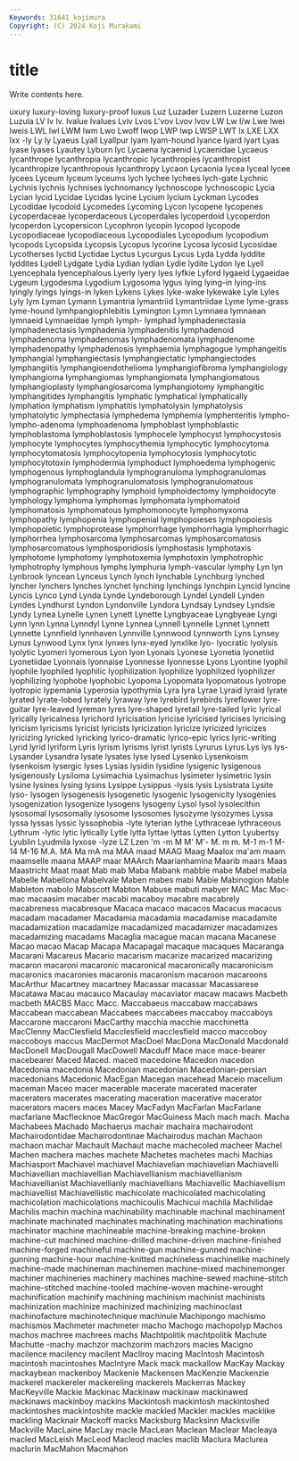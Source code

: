 ```yaml
---
Keywords: 31641 kojimura
Copyright: (C) 2024 Koji Murakami
---
```


# title

Write contents here.



uxury luxury-loving luxury-proof luxus Luz Luzader
Luzern Luzerne Luzon Luzula LV lv lv. lvalue lvalues Lviv
Lvos L'vov Lvov lvov LW Lw l/w Lwe lwei lweis
LWL lwl LWM lwm Lwo Lwoff lwop LWP lwp LWSP
LWT lx LXE LXX lxx -ly Ly ly Lyaeus Lyall
Lyallpur lyam lyam-hound lyance lyard lyart Lyas lyase lyases Lyautey
Lyburn lyc Lycaena lycaenid Lycaenidae Lycaeus lycanthrope lycanthropia lycanthropic lycanthropies
lycanthropist lycanthropize lycanthropous lycanthropy Lycaon Lycaonia lycea lyceal lycee lycees
Lyceum lyceum lyceums lych lychee lychees lych-gate Lychnic Lychnis lychnis
lychnises lychnomancy lychnoscope lychnoscopic Lycia Lycian lycid Lycidae Lycidas lycine
Lycium lycium Lyckman Lycodes Lycodidae lycodoid Lycomedes Lycoming Lycon lycopene
lycopenes Lycoperdaceae lycoperdaceous Lycoperdales lycoperdoid Lycoperdon lycoperdon Lycopersicon Lycophron lycopin
lycopod lycopode Lycopodiaceae lycopodiaceous Lycopodiales Lycopodium lycopodium lycopods Lycopsida Lycopsis
Lycopus lycorine Lycosa lycosid Lycosidae Lycotherses lyctid Lyctidae Lyctus Lycurgus
Lycus Lyda Lydda lyddite lyddites Lydell Lydgate Lydia Lydian lydian
Lydie lydite Lydon lye Lyell Lyencephala lyencephalous Lyerly lyery lyes
lyfkie Lyford lygaeid Lygaeidae Lygeum Lygodesma Lygodium Lygosoma lygus lying
lying-in lying-ins lyingly lyings lyings-in lyken Lykens Lykes lyke-wake lykewake
Lyle Lyles Lyly lym Lyman Lymann Lymantria lymantriid Lymantriidae Lyme
lyme-grass lyme-hound lymhpangiophlebitis Lymington Lymn Lymnaea lymnaean lymnaeid Lymnaeidae lymph
lymph- lymphad lymphadenectasia lymphadenectasis lymphadenia lymphadenitis lymphadenoid lymphadenoma lymphadenomas lymphadenomata
lymphadenome lymphadenopathy lymphadenosis lymphaemia lymphagogue lymphangeitis lymphangial lymphangiectasis lymphangiectatic lymphangiectodes
lymphangiitis lymphangioendothelioma lymphangiofibroma lymphangiology lymphangioma lymphangiomas lymphangiomata lymphangiomatous lymphangioplasty lymphangiosarcoma
lymphangiotomy lymphangitic lymphangitides lymphangitis lymphatic lymphatical lymphatically lymphation lymphatism lymphatitis
lymphatolysin lymphatolysis lymphatolytic lymphectasia lymphedema lymphemia lymphenteritis lympho- lympho-adenoma lymphoadenoma
lymphoblast lymphoblastic lymphoblastoma lymphoblastosis lymphocele lymphocyst lymphocystosis lymphocyte lymphocytes lymphocythemia
lymphocytic lymphocytoma lymphocytomatosis lymphocytopenia lymphocytosis lymphocytotic lymphocytotoxin lymphodermia lymphoduct lymphoedema
lymphogenic lymphogenous lymphoglandula lymphogranuloma lymphogranulomas lymphogranulomata lymphogranulomatosis lymphogranulomatous lymphographic lymphography
lymphoid lymphoidectomy lymphoidocyte lymphology lymphoma lymphomas lymphomata lymphomatoid lymphomatosis lymphomatous
lymphomonocyte lymphomyxoma lymphopathy lymphopenia lymphopenial lymphopoieses lymphopoiesis lymphopoietic lymphoprotease lymphorrhage
lymphorrhagia lymphorrhagic lymphorrhea lymphosarcoma lymphosarcomas lymphosarcomatosis lymphosarcomatous lymphosporidiosis lymphostasis lymphotaxis
lymphotome lymphotomy lymphotoxemia lymphotoxin lymphotrophic lymphotrophy lymphous lymphs lymphuria lymph-vascular
lymphy Lyn lyn Lynbrook lyncean Lynceus Lynch lynch lynchable Lynchburg
lynched lyncher lynchers lynches lynchet lynching lynchings lynchpin Lyncid lyncine
Lyncis Lynco Lynd Lynda Lynde Lyndeborough Lyndel Lyndell Lynden Lyndes
Lyndhurst Lyndon Lyndonville Lyndora Lyndsay Lyndsey Lyndsie Lyndy Lynea Lynelle
Lynen Lynett Lynette Lyngbyaceae Lyngbyeae Lyngi Lynn lynn Lynna Lynndyl
Lynne Lynnea Lynnell Lynnelle Lynnet Lynnett Lynnette Lynnfield lynnhaven Lynnville
Lynnwood Lynnworth Lyns Lynsey Lynus Lynwood Lynx lynx lynxes lynx-eyed
lynxlike lyo- lyocratic lyolysis lyolytic Lyomeri lyomerous Lyon lyon Lyonais
Lyonese Lyonetia lyonetiid Lyonetiidae Lyonnais lyonnaise Lyonnesse lyonnesse Lyons Lyontine
lyophil lyophile lyophiled lyophilic lyophilization lyophilize lyophilized lyophilizer lyophilizing lyophobe
lyophobic Lyopoma Lyopomata lyopomatous lyotrope lyotropic lypemania Lyperosia lypothymia Lyra
lyra Lyrae Lyraid lyraid lyrate lyrated lyrate-lobed lyrately lyraway lyre
lyrebird lyrebirds lyreflower lyre-guitar lyre-leaved lyreman lyres lyre-shaped lyretail lyre-tailed
lyric lyrical lyrically lyricalness lyrichord lyricisation lyricise lyricised lyricises lyricising
lyricism lyricisms lyricist lyricists lyricization lyricize lyricized lyricizes lyricizing lyricked
lyricking lyrico-dramatic lyrico-epic lyrics lyric-writing Lyrid lyrid lyriform Lyris lyrism
lyrisms lyrist lyrists Lyrurus Lyrus Lys lys lys- Lysander Lysandra
lysate lysates lyse lysed Lysenko Lysenkoism lysenkoism lysergic lyses Lysias
lysidin lysidine lysigenic lysigenous lysigenously Lysiloma Lysimachia Lysimachus lysimeter lysimetric
lysin lysine lysines lysing lysins Lysippe Lysippus -lysis lysis Lysistrata
Lysite lyso- lysogen lysogenesis lysogenetic lysogenic lysogenicity lysogenies lysogenization lysogenize
lysogens lysogeny Lysol lysol lysolecithin lysosomal lysosomally lysosome lysosomes lysozyme
lysozymes Lyssa lyssa lyssas lyssic lyssophobia -lyte lyterian lythe Lythraceae
lythraceous Lythrum -lytic lytic lytically Lytle lytta lyttae lyttas Lytten
Lytton Lyubertsy Lyublin Lyudmila lyxose -lyze LZ Lzen 'm -m
M M' M'- M. m m. M-1 m-1 M-14 M-16
M.A. MA Ma mA ma MAA maad MAAG Maag Maalox
ma'am maam maamselle maana MAAP maar MAArch Maarianhamina Maarib maars
Maas Maastricht Maat maat Mab mab Maba Mabank mabble mabe
Mabel mabela Mabelle Mabellona Mabelvale Maben mabes mabi Mabie Mabinogion
Mable Mableton mabolo Mabscott Mabton Mabuse mabuti mabyer MAC Mac
Mac- mac macaasim macaber macabi macaboy macabre macabrely macabreness macabresque
Macaca macaco macacos Macacus macacus macadam macadamer Macadamia macadamia macadamise
macadamite macadamization macadamize macadamized macadamizer macadamizes macadamizing macadams Macaglia macague
macan macana Macanese Macao macao Macap Macapa Macapagal macaque macaques
Macaranga Macarani Macareus Macario macarism macarize macarized macarizing macaron macaroni
macaronic macaronical macaronically macaronicism macaronics macaronies macaronis macaronism macaroon macaroons
MacArthur Macartney macartney Macassar macassar Macassarese Macatawa Macau macauco Macaulay
macaviator macaw macaws Macbeth macbeth MACBS Macc Macc. Maccabaeus maccabaw
maccabaws Maccabean maccabean Maccabees maccabees maccaboy maccaboys Maccarone maccaroni MacCarthy
macchia macchie macchinetta MacClenny MacClesfield Macclesfield macclesfield macco maccoboy maccoboys
maccus MacDermot MacDoel MacDona MacDonald Macdonald MacDonell MacDougall MacDowell Macduff
Mace mace mace-bearer macebearer Maced Maced. maced macedoine Macedon macedon
Macedonia macedonia Macedonian macedonian Macedonian-persian macedonians Macedonic MacEgan Macegan macehead
Maceio macellum maceman Maceo macer macerable macerate macerated macerater maceraters
macerates macerating maceration macerative macerator macerators macers maces Macey MacFadyn
MacFarlan MacFarlane macfarlane Macflecknoe MacGregor MacGuiness Mach mach mach. Macha
Machabees Machado Machaerus machair machaira machairodont Machairodontidae Machairodontinae Machairodus machan
Machaon machaon machar Machault Machaut mache machecoled macheer Machel Machen
machera maches machete Machetes machetes machi Machias Machiasport Machiavel machiavel
Machiavelian machiavelian Machiavelli Machiavellian machiavellian Machiavellianism machiavellianism Machiavellianist Machiavellianly machiavellians
Machiavellic Machiavellism machiavellist Machiavellistic machicolate machicolated machicolating machicolation machicolations machicoulis
Machicui machila Machilidae Machilis machin machina machinability machinable machinal machinament
machinate machinated machinates machinating machination machinations machinator machine machineable machine-breaking
machine-broken machine-cut machined machine-drilled machine-driven machine-finished machine-forged machineful machine-gun machine-gunned
machine-gunning machine-hour machine-knitted machineless machinelike machinely machine-made machineman machinemen machine-mixed
machinemonger machiner machineries machinery machines machine-sewed machine-stitch machine-stitched machine-tooled machine-woven
machine-wrought machinification machinify machining machinism machinist machinists machinization machinize machinized
machinizing machinoclast machinofacture machinotechnique machinule Machipongo machismo machismos Machmeter machmeter
macho Machogo machopolyp Machos machos machree machrees machs Machtpolitik machtpolitik
Machute Machutte -machy machzor machzorim machzors macies Macigno macilence macilency
macilent MacIlroy macing MacIntosh Macintosh macintosh macintoshes MacIntyre Mack mack
mackallow MacKay Mackay mackaybean mackenboy Mackenie Mackensen MacKenzie Mackenzie mackerel
mackereler mackereling mackerels Mackerras Mackey MacKeyville Mackie Mackinac Mackinaw mackinaw
mackinawed mackinaws mackinboy mackins Mackintosh mackintosh mackintoshed mackintoshes mackintoshite mackle
mackled Mackler mackles macklike mackling Macknair Mackoff macks Macksburg Macksinn
Macksville Mackville MacLaine MacLay macle MacLean Maclean Maclear Macleaya macled
MacLeish MacLeod Macleod macles maclib Maclura Maclurea maclurin MacMahon Macmahon

